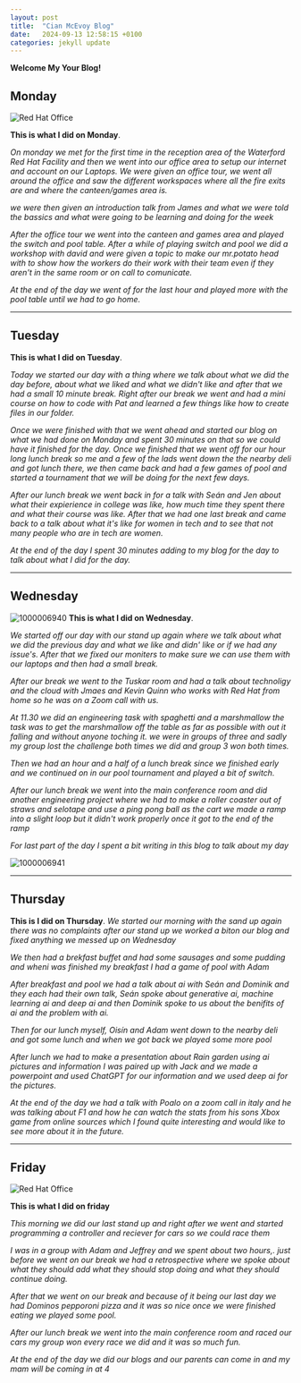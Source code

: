 ```yaml
---
layout: post
title:  "Cian McEvoy Blog"
date:   2024-09-13 12:58:15 +0100
categories: jekyll update
---
```


**Welcome My Your Blog!**


## Monday
![Red Hat Office](https://ctsgroup.ie/images/made/images/uploads/clients/IMG_0606_960_550_s_c1.JPG "Red Hat Waterford")

**This is what I did on Monday**.

*On monday we met for the first time in the reception area of the Waterford Red Hat Facility and then we went into our office area to setup our internet and account on our Laptops. 
We were given an office tour, we went all around the office and saw the different workspaces where all the fire exits are and where the canteen/games area is.*

*we were then given an introduction talk from James and what we were told the bassics and what were going to be learning and doing for the week*

*After the office tour we went into the canteen and games area and played the switch and pool table.*
*After a while of playing switch and pool we did a workshop with david and were given a topic to make our mr.potato head with to show how the workers do their work with their team even if they aren't in the same room or on call to comunicate.*

*At the end of the day we went of for the last hour and played more with the pool table until we had to go home.*


---
## Tuesday

**This is what I did on Tuesday**.

*Today we started our day with a thing where we talk about what we did the day before, about what we liked and what we didn't like and after that we had a small 10 minute break. Right after our break we went and had a mini course on how to code with Pat and learned a few things like how to create files in our folder.*

*Once we were finished with that we went ahead and started our blog on what we had done on Monday and spent 30 minutes on that so we could have it finished for the day. Once we finished that we went off for our hour long lunch break so me and a few of the lads went down the the nearby deli and got lunch there, we then came back and had a few games of pool and started a tournament that we will be doing for the next few days.*

*After our lunch break we went back in for a talk with Seán and Jen about what their expierience in college was like, how much time they spent there and what their course was like. After that we had one last break and came back to a talk about what it's like for women in tech and to see that not many people who are in tech are women.*

*At the end of the day I spent 30 minutes adding to my blog for the day to talk about what I did for the day.*

---
## Wednesday

![1000006940](https://github.com/user-attachments/assets/0eb6c990-1e37-4eb4-be07-c162ae162fca)
**This is what I did on Wednesday**.

*We started off our day with  our stand up again where we talk about what we did the previous day and what we like and didn' like or if we had any issue's.*
*After that we fixed our moniters to make sure we can use them with our laptops and then had a small break.*

 
*After our break we went to the Tuskar room and had a talk about technoligy and the cloud with Jmaes and Kevin Quinn who works with Red Hat from home so he was on a Zoom call with us.*

*At 11.30 we did an engineering task with spaghetti and a marshmallow the task was to get the marshmallow off the table as far as possible with out it falling and without anyone toching it. we were in groups of three and sadly my group lost the challenge both times we did and group 3 won both times.*

*Then we had an hour and a half of a lunch break since we finished early and we continued on in our pool tournament and played a bit of switch.*

*After our lunch break we went into the main conference room and did another engineering project where we had to make a roller coaster out of straws and selotape and use a ping pong ball as the cart we made a ramp into a slight loop but it didn't work properly once it got to the end of the ramp*

*For last part of the day I spent a bit writing in this blog to talk about my day*

![1000006941](https://github.com/user-attachments/assets/ba79cde3-5198-4496-94d2-8497cef61a7c)

---
## Thursday

**This is I did on Thursday**.
*We started our morning with the sand up again there was no complaints after our stand up we worked a biton our blog and fixed anything we messed up on Wednesday*

*We then had a brekfast buffet and had some sausages and some pudding and wheni was finished my breakfast I had a game of pool with Adam*

*After breakfast and pool we had a talk about ai with Seán and Dominik and they each had their own talk, Seán spoke about generative ai, machine learning ai and deep ai and then Dominik spoke to us about the benifits of ai and the problem with ai.*

*Then for our lunch myself, Oisín and Adam went down to the nearby deli and got some lunch and when we got back we played some more pool*

*After lunch we had to make a presentation about Rain garden using ai pictures and information I was paired up with Jack and we made a powerpoint and used ChatGPT for our information and we used deep ai for the pictures.*

*At the end of the day we had a talk with Poalo on a zoom call in italy and he was talking about F1 and how he can watch the stats from his sons Xbox game from online sources which I found quite interesting and would like to see more about it in the future.*

---
## Friday
![Red Hat Office](https://github.blog/wp-content/uploads/2023/10/Collaboration-DarkMode-2.png?resize=1200%2C630 "Github")

**This is what I did on friday**

*This morning we did our last stand up and right after we went and started programming a controller and reciever for cars so we could race them*

*I was in a group with Adam and Jeffrey and we spent about two hours,. just before we went on our break we had a retrospective where we spoke about what they should add what they should stop doing and what they should continue doing.*

*After that we went on our break and because of it being our last day we had Dominos pepporoni pizza and it was so nice once we were finished eating we played some pool.*

*After our lunch break we went into the main conference room and raced our cars my group won every race we did and it was so much fun.*

*At the end of the day we did our blogs and our parents can come in and my mam will be coming in at 4*


